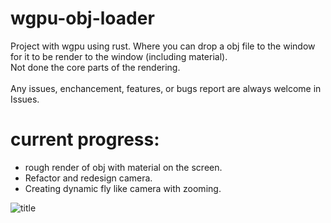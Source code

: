 # wgpu-obj-loader
Project with wgpu using rust. Where you can drop a obj file to the window for it to be render to the window (including material).
</br> Not done the core parts of the rendering.
</br>
</br>
Any issues, enchancement, features, or bugs report are always welcome in Issues.


# current progress: 
* rough render of obj with material on the screen.
* Refactor and redesign camera.
* Creating dynamic fly like camera with zooming. 

![title](https://github.com/KDahir247/wgpu-obj-loader/blob/main/res/002.png)
</br>
